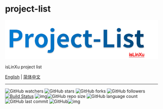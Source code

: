 # project-list
![](./docs/img/logo.png)

isLinXu project list

[English](README.md) | [简体中文](README.zh-CN.md)


---

![GitHub watchers](https://img.shields.io/github/watchers/isLinXu/project-list.svg?style=social) ![GitHub stars](https://img.shields.io/github/stars/isLinXu/project-list.svg?style=social) ![GitHub forks](https://img.shields.io/github/forks/isLinXu/project-list.svg?style=social) ![GitHub followers](https://img.shields.io/github/followers/isLinXu.svg?style=social)
 [![Build Status](https://img.shields.io/endpoint.svg?url=https%3A%2F%2Factions-badge.atrox.dev%2Fatrox%2Fsync-dotenv%2Fbadge&style=flat)](https://github.com/isLinXu/project-list)  ![img](https://badgen.net/badge/icon/learning?icon=deepscan&label)![GitHub repo size](https://img.shields.io/github/repo-size/isLinXu/project-list.svg?style=flat-square) ![GitHub language count](https://img.shields.io/github/languages/count/isLinXu/project-list)  ![GitHub last commit](https://img.shields.io/github/last-commit/isLinXu/project-list) ![GitHub](https://img.shields.io/github/license/isLinXu/project-list.svg?style=flat-square)![img](https://hits.dwyl.com/isLinXu/project-list.svg)
